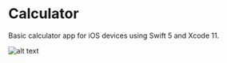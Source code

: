 # Calculator
Basic calculator app for iOS devices using Swift 5 and Xcode 11.

![alt text](https://project.getcode.fr/calculator/cal.png)

